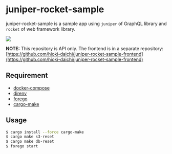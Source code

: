 # juniper-rocket-sample

juniper-rocket-sample is a sample app using `juniper` of GraphQL library and `rocket` of web framework library.

![](https://raw.githubusercontent.com/wiki/hioki-daichi/juniper-rocket-sample/demo.gif)

**NOTE:** This repository is API only. The frontend is in a separate repository: [https://github.com/hioki-daichi/juniper-rocket-sample-frontend](https://github.com/hioki-daichi/juniper-rocket-sample-frontend)

## Requirement

- [docker-compose](https://github.com/docker/compose)
- [direnv](https://github.com/direnv/direnv)
- [forego](https://github.com/ddollar/forego)
- [cargo-make](https://github.com/sagiegurari/cargo-make)

## Usage

```sh
$ cargo install --force cargo-make
$ cargo make s3-reset
$ cargo make db-reset
$ forego start
```

